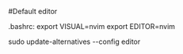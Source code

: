 #Default editor

.bashrc:
export VISUAL=nvim
export EDITOR=nvim

sudo update-alternatives --config editor
